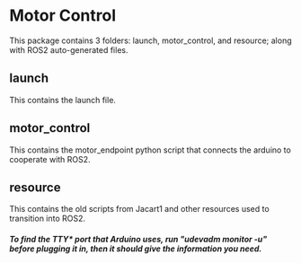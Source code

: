 # Motor Control

This package contains 3 folders: launch, motor_control, and resource; along with ROS2 auto-generated files.

## launch
This contains the launch file.
## motor_control
This contains the motor_endpoint python script that connects the arduino to cooperate with ROS2.
## resource
This contains the old scripts from Jacart1 and other resources used to transition into ROS2.

##### To find the TTY* port that Arduino uses, run "udevadm monitor -u" before plugging it in, then it should give the information you need.
